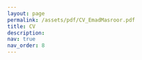 ```yaml
---
layout: page
permalink: /assets/pdf/CV_EmadMasroor.pdf
title: CV
description:
nav: true
nav_order: 8
---
```

